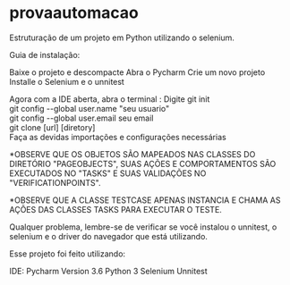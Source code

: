 # provaautomacao
Estruturação de um projeto em Python utilizando o selenium.

Guia de instalação:

Baixe o projeto e descompacte
Abra o Pycharm
Crie um novo projeto
Installe o Selenium e o unnitest

Agora com a IDE aberta, abra o terminal : 
Digite git init</br>
git config --global user.name "seu usuario"</br>
git config --global user.email seu email</br>
git clone [url] [diretory]</br>
Faça as devidas importações e configurações necessárias</br>



*OBSERVE QUE OS OBJETOS SÃO MAPEADOS NAS CLASSES DO DIRETÓRIO "PAGEOBJECTS", SUAS AÇÕES E COMPORTAMENTOS SÃO EXECUTADOS NO "TASKS" 
E SUAS VALIDAÇÕES NO "VERIFICATIONPOINTS".


*OBSERVE QUE A CLASSE TESTCASE APENAS INSTANCIA E CHAMA AS AÇÕES DAS CLASSES TASKS PARA EXECUTAR O TESTE.

Qualquer problema, lembre-se de verificar se você instalou o unnitest, o selenium e o driver do navegador que está utilizando.

Esse projeto foi feito utilizando:

IDE: Pycharm Version 3.6
Python 3
Selenium
Unnitest
